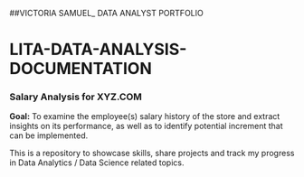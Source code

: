 ##VICTORIA SAMUEL_ DATA ANALYST PORTFOLIO 

# LITA-DATA-ANALYSIS-DOCUMENTATION

### Salary Analysis for XYZ.COM


**Goal:** 
To examine the employee(s) salary history of the store and extract insights on its performance, as well as to identify potential increment that can be implemented.

This is a repository to showcase skills, share projects and track my progress in Data Analytics / Data Science related topics.
